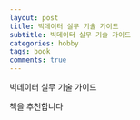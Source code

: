```yaml
---
layout: post
title: 빅데이터 실무 기술 가이드
subtitle: 빅데이터 실무 기술 가이드
categories: hobby
tags: book
comments: true
---
```


빅데이터 실무 기술 가이드  

책을 추천합니다